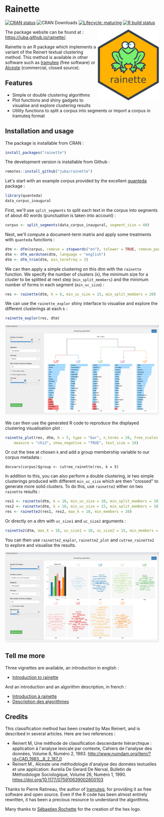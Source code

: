 # Rainette  

[![CRAN status](https://www.r-pkg.org/badges/version-ago/rainette)](https://cran.r-project.org/package=rainette)
![CRAN Downloads](https://cranlogs.r-pkg.org/badges/last-month/rainette)
[![Lifecycle: maturing](https://img.shields.io/badge/lifecycle-maturing-blue.svg)](https://www.tidyverse.org/lifecycle/#maturing)
[![R build status](https://github.com/juba/rainette/workflows/R-CMD-check/badge.svg)](https://github.com/juba/rainette/actions?query=workflow%3AR-CMD-check)
<!-- [![Coverage status](https://codecov.io/gh/juba/rainette/branch/master/graph/badge.svg)](https://codecov.io/github/juba/rainette?branch=master) -->

<img src="man/figures/logo.png" width=200 align="right" />


The package website can be found at : https://juba.github.io/rainette/.

Rainette is an R package which implements a variant of the Reinert textual clustering method. This method is available in other software such as [Iramuteq](http://www.iramuteq.org/) (free software) or [Alceste](http://www.image-zafar.com/Logiciel.html) (commercial, closed source).

## Features

- Simple or double clustering algorithms
- Plot functions and shiny gadgets to visualise and explore clustering results
- Utility functions to split a corpus into segments or import a corpus in Iramuteq format

## Installation and usage

The package is installable from CRAN :

```r
install_packages("rainette")
```

The development version is installable from Github :

```r
remotes::install_github("juba/rainette")
```

Let's start with an example corpus provided by the excellent [quanteda](https://quanteda.io) package :

```r
library(quanteda)
data_corpus_inaugural
```

First, we'll use `split_segments` to split each text in the corpus into segments of about 40 words (punctuation is taken into account) :

```r
corpus <- split_segments(data_corpus_inaugural, segment_size = 40)
```

Next, we'll compute a document-term matrix and apply some treatments with `quanteda` functions :

```r
dtm <- dfm(corpus, remove = stopwords("en"), tolower = TRUE, remove_punct = TRUE)
dtm <- dfm_wordstem(dtm, language = "english")
dtm <- dfm_trim(dtm, min_termfreq = 3)
```

We can then apply a simple clustering on this dtm with the `rainette` function. We specify the number of clusters (`k`), the minimum size for a cluster to be splitted at next step (`min_split_members`) and the minimum number of forms in each segment (`min_uc_size`) :

```r
res <- rainette(dtm, k = 6, min_uc_size = 15, min_split_members = 20)
```

We can use the `rainette_explor` shiny interface to visualise and explore the different clusterings at each `k` :

```r
rainette_explor(res, dtm)
```

![](man/figures/rainette_explor.png)

We can then use the generated R code to reproduce the displayed clustering visualisation plot :

```r
rainette_plot(res, dtm, k = 5, type = "bar", n_terms = 20, free_scales = FALSE,
    measure = "chi2", show_negative = "TRUE", text_size = 10)
```

Or cut the tree at chosen `k` and add a group membership variable to our corpus metadata :

```    
docvars(corpus)$group <- cutree_rainette(res, k = 5)
```

In addition to this, you can also perform a double clustering, *ie* two simple clusterings produced with different `min_uc_size` which are then "crossed" to generate more solid clusters. To do this, use `rainette2` either on two `rainette` results :

```r
res1 <- rainette(dtm, k = 10, min_uc_size = 10, min_split_members = 10)
res2 <- rainette(dtm, k = 10, min_uc_size = 15, min_split_members = 10)
res <- rainette2(res1, res2, max_k = 10, min_members = 20)
```

Or directly on a dtm with `uc_size1` and `uc_size2` arguments :

```r
rainette2(dtm, max_k = 10, uc_size1 = 10, uc_size2 = 15, min_members = 20)
```

You can then use `rainette2_explor`, `rainette2_plot` and `cutree_rainette2` to explore and visualise the results.

![](man/figures/rainette2_explor.png)

## Tell me more

Three vignettes are available, an introduction in english :

- [Introduction to rainette](https://juba.github.io/rainette/articles/introduction_en.html)


And an introduction and an algorithm description, in french :

- [Introduction à rainette](https://juba.github.io/rainette/articles/introduction_usage.html)
- [Description des algorithmes](https://juba.github.io/rainette/articles/algorithmes.html)

## Credits

This classification method has been created by Max Reinert, and is described in several articles. Here are two references :

- Reinert M, Une méthode de classification descendante hiérarchique : application à l'analyse lexicale par contexte, Cahiers de l'analyse des données, Volume 8, Numéro 2, 1983. <http://www.numdam.org/item/?id=CAD_1983__8_2_187_0>
- Reinert M., Alceste une méthodologie d'analyse des données textuelles et une application: Aurelia De Gerard De Nerval, Bulletin de Méthodologie Sociologique, Volume 26, Numéro 1, 1990. <https://doi.org/10.1177/075910639002600103>

Thanks to Pierre Ratineau, the author of [Iramuteq](http://www.iramuteq.org/), for providing it as free software and open source. Even if the R code has been almost entirely rewritten, it has been a precious resource to understand the algorithms.

Many thanks to [Sébastien Rochette](https://github.com/statnmap) for the creation of the hex logo.
